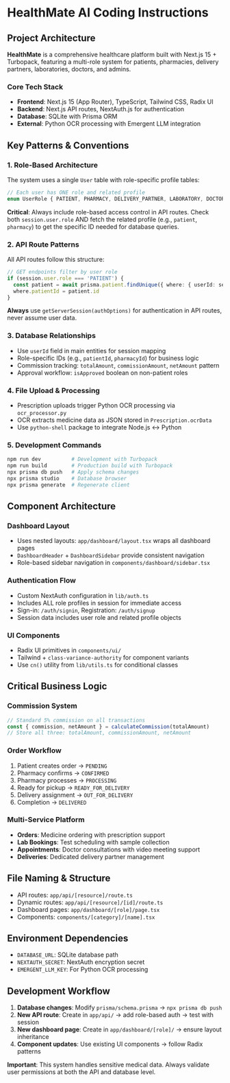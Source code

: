 # HealthMate AI Coding Instructions

## Project Architecture

**HealthMate** is a comprehensive healthcare platform built with Next.js 15 + Turbopack, featuring a multi-role system for patients, pharmacies, delivery partners, laboratories, doctors, and admins.

### Core Tech Stack
- **Frontend**: Next.js 15 (App Router), TypeScript, Tailwind CSS, Radix UI
- **Backend**: Next.js API routes, NextAuth.js for authentication
- **Database**: SQLite with Prisma ORM
- **External**: Python OCR processing with Emergent LLM integration

## Key Patterns & Conventions

### 1. Role-Based Architecture
The system uses a single `User` table with role-specific profile tables:
```typescript
// Each user has ONE role and related profile
enum UserRole { PATIENT, PHARMACY, DELIVERY_PARTNER, LABORATORY, DOCTOR, ADMIN }
```

**Critical**: Always include role-based access control in API routes. Check both `session.user.role` AND fetch the related profile (e.g., `patient`, `pharmacy`) to get the specific ID needed for database queries.

### 2. API Route Patterns
All API routes follow this structure:
```typescript
// GET endpoints filter by user role
if (session.user.role === 'PATIENT') {
  const patient = await prisma.patient.findUnique({ where: { userId: session.user.id } })
  where.patientId = patient.id
}
```

**Always** use `getServerSession(authOptions)` for authentication in API routes, never assume user data.

### 3. Database Relationships
- Use `userId` field in main entities for session mapping
- Role-specific IDs (e.g., `patientId`, `pharmacyId`) for business logic
- Commission tracking: `totalAmount`, `commissionAmount`, `netAmount` pattern
- Approval workflow: `isApproved` boolean on non-patient roles

### 4. File Upload & Processing
- Prescription uploads trigger Python OCR processing via `ocr_processor.py`
- OCR extracts medicine data as JSON stored in `Prescription.ocrData`
- Use `python-shell` package to integrate Node.js ↔ Python

### 5. Development Commands
```bash
npm run dev          # Development with Turbopack
npm run build        # Production build with Turbopack
npx prisma db push   # Apply schema changes
npx prisma studio    # Database browser
npx prisma generate  # Regenerate client
```

## Component Architecture

### Dashboard Layout
- Uses nested layouts: `app/dashboard/layout.tsx` wraps all dashboard pages
- `DashboardHeader` + `DashboardSidebar` provide consistent navigation
- Role-based sidebar navigation in `components/dashboard/sidebar.tsx`

### Authentication Flow
- Custom NextAuth configuration in `lib/auth.ts`
- Includes ALL role profiles in session for immediate access
- Sign-in: `/auth/signin`, Registration: `/auth/signup`
- Session data includes user role and related profile objects

### UI Components
- Radix UI primitives in `components/ui/`
- Tailwind + `class-variance-authority` for component variants
- Use `cn()` utility from `lib/utils.ts` for conditional classes

## Critical Business Logic

### Commission System
```typescript
// Standard 5% commission on all transactions
const { commission, netAmount } = calculateCommission(totalAmount)
// Store all three: totalAmount, commissionAmount, netAmount
```

### Order Workflow
1. Patient creates order → `PENDING`
2. Pharmacy confirms → `CONFIRMED` 
3. Pharmacy processes → `PROCESSING`
4. Ready for pickup → `READY_FOR_DELIVERY`
5. Delivery assignment → `OUT_FOR_DELIVERY`
6. Completion → `DELIVERED`

### Multi-Service Platform
- **Orders**: Medicine ordering with prescription support
- **Lab Bookings**: Test scheduling with sample collection
- **Appointments**: Doctor consultations with video meeting support
- **Deliveries**: Dedicated delivery partner management

## File Naming & Structure
- API routes: `app/api/[resource]/route.ts`
- Dynamic routes: `app/api/[resource]/[id]/route.ts`
- Dashboard pages: `app/dashboard/[role]/page.tsx`
- Components: `components/[category]/[name].tsx`

## Environment Dependencies
- `DATABASE_URL`: SQLite database path
- `NEXTAUTH_SECRET`: NextAuth encryption secret
- `EMERGENT_LLM_KEY`: For Python OCR processing

## Development Workflow
1. **Database changes**: Modify `prisma/schema.prisma` → `npx prisma db push`
2. **New API route**: Create in `app/api/` → add role-based auth → test with session
3. **New dashboard page**: Create in `app/dashboard/[role]/` → ensure layout inheritance
4. **Component updates**: Use existing UI components → follow Radix patterns

**Important**: This system handles sensitive medical data. Always validate user permissions at both the API and database level.